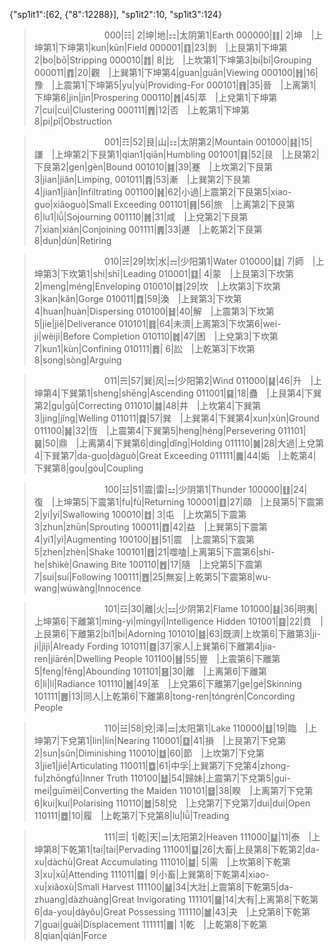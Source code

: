 {"sp1it1":[62, {"8":12288}], "sp1it2":10, "sp1it3":124}
>　　　　　　　　000|☷| 2|坤|地|⚏|太阴第1|Earth
000000|䷁| 2|坤　|上坤第1|下坤第1|kun|kūn|Field
000001|䷖|23|剝　|上艮第1|下坤第2|bo|bō|Stripping
000010|䷇| 8|比　|上坎第1|下坤第3|bi|bǐ|Grouping
000011|䷓|20|觀　|上巽第1|下坤第4|guan|guān|Viewing
000100|䷏|16|豫　|上震第1|下坤第5|yu|yù|Providing-For
000101|䷢|35|晉　|上离第1|下坤第6|jin|jìn|Prospering
000110|䷬|45|萃　|上兌第1|下坤第7|cui|cuì|Clustering
000111|䷋|12|否　|上乾第1|下坤第8|pi|pǐ|Obstruction

>　　　　　　　　001|☶|52|艮|山|⚏|太阴第2|Mountain
001000|䷎|15|謙　|上坤第2|下艮第1|qian1|qiān|Humbling
001001|䷳|52|艮　|上艮第2|下艮第2|gen|gèn|Bound
001010|䷦|39|蹇　|上坎第2|下艮第3|jian|jiǎn|Limping,
001011|䷴|53|漸　|上巽第2|下艮第4|jian1|jiàn|Infiltrating
001100|䷽|62|小過|上震第2|下艮第5|xiao-guo|xiǎoguò|Small Exceeding
001101|䷷|56|旅　|上离第2|下艮第6|lu1|lǚ|Sojourning
001110|䷞|31|咸　|上兌第2|下艮第7|xian|xián|Conjoining
001111|䷠|33|遯　|上乾第2|下艮第8|dun|dùn|Retiring

>　　　　　　　　010|☵|29|坎|水|⚎|少阳第1|Water
010000|䷆| 7|師　|上坤第3|下坎第1|shi|shī|Leading
010001|䷃| 4|蒙　|上艮第3|下坎第2|meng|méng|Enveloping
010010|䷜|29|坎　|上坎第3|下坎第3|kan|kǎn|Gorge
010011|䷺|59|渙　|上巽第3|下坎第4|huan|huàn|Dispersing
010100|䷧|40|解　|上震第3|下坎第5|jie|jiě|Deliverance
010101|䷿|64|未濟|上离第3|下坎第6|wei-ji|wèijì|Before Completion
010110|䷮|47|困　|上兌第3|下坎第7|kun1|kùn|Confining
010111|䷅| 6|訟　|上乾第3|下坎第8|song|sòng|Arguing

>　　　　　　　　011|☴|57|巽|风|⚎|少阳第2|Wind
011000|䷭|46|升　|上坤第4|下巽第1|sheng|shēng|Ascending
011001|䷑|18|蠱　|上艮第4|下巽第2|gu|gǔ|Correcting
011010|䷯|48|井　|上坎第4|下巽第3|jing|jǐng|Welling
011011|䷸|57|巽　|上巽第4|下巽第4|xun|xùn|Ground
011100|䷟|32|恆　|上震第4|下巽第5|heng|héng|Persevering
011101|䷱|50|鼎　|上离第4|下巽第6|ding|dǐng|Holding
011110|䷛|28|大過|上兌第4|下巽第7|da-guo|dàguò|Great Exceeding
011111|䷫|44|姤　|上乾第4|下巽第8|gou|gòu|Coupling

>　　　　　　　　100|☳|51|震|雷|⚍|少阴第1|Thunder
100000|䷗|24|復　|上坤第5|下震第1|fu|fù|Returning
100001|䷚|27|頤　|上艮第5|下震第2|yi|yí|Swallowing
100010|䷂| 3|屯　|上坎第5|下震第3|zhun|zhūn|Sprouting
100011|䷩|42|益　|上巽第5|下震第4|yi1|yì|Augmenting
100100|䷲|51|震　|上震第5|下震第5|zhen|zhèn|Shake
100101|䷔|21|噬嗑|上离第5|下震第6|shi-he|shìkè|Gnawing Bite
100110|䷐|17|隨　|上兌第5|下震第7|sui|suí|Following
100111|䷘|25|無妄|上乾第5|下震第8|wu-wang|wúwàng|Innocence

>　　　　　　　　101|☲|30|離|火|⚍|少阴第2|Flame
101000|䷣|36|明夷|上坤第6|下離第1|ming-yi|míngyí|Intelligence Hidden
101001|䷕|22|賁　|上艮第6|下離第2|bi1|bì|Adorning
101010|䷾|63|既濟|上坎第6|下離第3|ji-ji|jìjì|Already Fording
101011|䷤|37|家人|上巽第6|下離第4|jia-ren|jiārén|Dwelling People
101100|䷶|55|豐　|上震第6|下離第5|feng|fēng|Abounding
101101|䷝|30|離　|上离第6|下離第6|li|lí|Radiance
101110|䷰|49|革　|上兌第6|下離第7|ge|gé|Skinning
101111|䷌|13|同人|上乾第6|下離第8|tong-ren|tóngrén|Concording People

>　　　　　　　　110|☱|58|兌|泽|⚌|太阳第1|Lake
110000|䷒|19|臨　|上坤第7|下兌第1|lin|lín|Nearing
110001|䷨|41|損　|上艮第7|下兌第2|sun|sǔn|Diminishing
110010|䷻|60|節　|上坎第7|下兌第3|jie1|jié|Articulating
110011|䷼|61|中孚|上巽第7|下兌第4|zhong-fu|zhōngfú|Inner Truth
110100|䷵|54|歸妹|上震第7|下兌第5|gui-mei|guīmèi|Converting the Maiden
110101|䷥|38|睽　|上离第7|下兌第6|kui|kuí|Polarising
110110|䷹|58|兌　|上兌第7|下兌第7|dui|duì|Open
110111|䷉|10|履　|上乾第7|下兌第8|lu|lǚ|Treading

>　　　　　　　　111|☰| 1|乾|天|⚌|太阳第2|Heaven
111000|䷊|11|泰　|上坤第8|下乾第1|tai|tài|Pervading
111001|䷙|26|大畜|上艮第8|下乾第2|da-xu|dàchù|Great Accumulating
111010|䷄| 5|需　|上坎第8|下乾第3|xu|xū|Attending
111011|䷈| 9|小畜|上巽第8|下乾第4|xiao-xu|xiǎoxù|Small Harvest
111100|䷡|34|大壯|上震第8|下乾第5|da-zhuang|dàzhuàng|Great Invigorating
111101|䷍|14|大有|上离第8|下乾第6|da-you|dàyǒu|Great Possessing
111110|䷪|43|夬　|上兌第8|下乾第7|guai|guài|Displacement
111111|䷀| 1|乾　|上乾第8|下乾第8|qian|qián|Force
